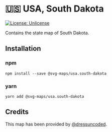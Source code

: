 # 🇺🇸 USA, South Dakota

[![License: Unlicense](https://img.shields.io/badge/license-Unlicense-blue.svg)](http://unlicense.org/)

Contains the state map of South Dakota.

## Installation

### npm

`npm install --save @svg-maps/usa.south-dakota`

### yarn

`yarn add @svg-maps/usa.south-dakota`

## Credits

This map has been provided by [@dressuncoded](https://github.com/dressuncoded).
